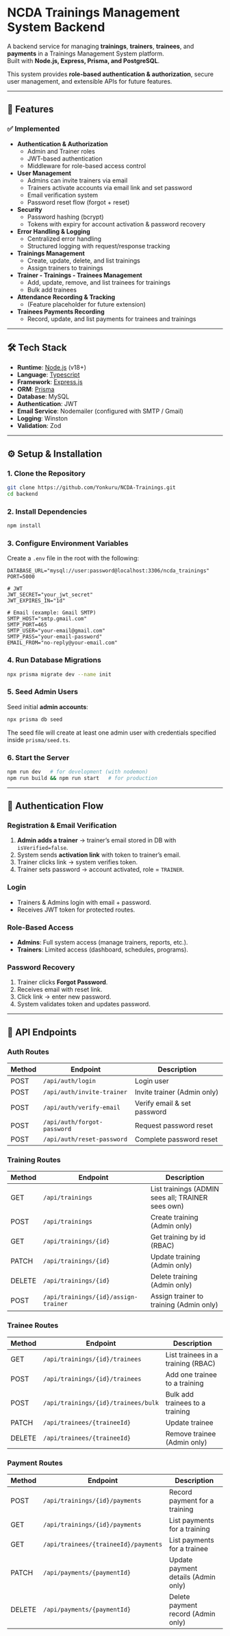 # NCDA Trainings Management System Backend

A backend service for managing **trainings**, **trainers**, **trainees**, and **payments** in a Trainings Management System platform.  
Built with **Node.js, Express, Prisma, and PostgreSQL**.

This system provides **role-based authentication & authorization**, secure user management, and extensible APIs for future features.

---

## 🚀 Features

### ✅ Implemented

* **Authentication & Authorization**
  * Admin and Trainer roles
  * JWT-based authentication
  * Middleware for role-based access control
* **User Management**
  * Admins can invite trainers via email
  * Trainers activate accounts via email link and set password
  * Email verification system
  * Password reset flow (forgot + reset)
* **Security**
  * Password hashing (bcrypt)
  * Tokens with expiry for account activation & password recovery
* **Error Handling & Logging**
  * Centralized error handling
  * Structured logging with request/response tracking
* **Trainings Management**
  * Create, update, delete, and list trainings
  * Assign trainers to trainings
* **Trainer - Trainings - Trainees Management**
  * Add, update, remove, and list trainees for trainings
  * Bulk add trainees
* **Attendance Recording & Tracking**
  * (Feature placeholder for future extension)
* **Trainees Payments Recording**
  * Record, update, and list payments for trainees and trainings

---

## 🛠️ Tech Stack

* **Runtime**: [Node.js](https://nodejs.org/) (v18+)
* **Language**: [Typescript](https://www.typescriptlang.org/)
* **Framework**: [Express.js](https://expressjs.com/)
* **ORM**: [Prisma](https://www.prisma.io/)
* **Database**: MySQL
* **Authentication**: JWT
* **Email Service**: Nodemailer (configured with SMTP / Gmail)
* **Logging**: Winston
* **Validation**: Zod

---


## ⚙️ Setup & Installation

### 1. Clone the Repository

```bash
git clone https://github.com/Yonkuru/NCDA-Trainings.git
cd backend
```

### 2. Install Dependencies

```bash
npm install
```

### 3. Configure Environment Variables

Create a `.env` file in the root with the following:

```env
DATABASE_URL="mysql://user:password@localhost:3306/ncda_trainings"
PORT=5000

# JWT
JWT_SECRET="your_jwt_secret"
JWT_EXPIRES_IN="1d"

# Email (example: Gmail SMTP)
SMTP_HOST="smtp.gmail.com"
SMTP_PORT=465
SMTP_USER="your-email@gmail.com"
SMTP_PASS="your-email-password"
EMAIL_FROM="no-reply@your-email.com"
```

### 4. Run Database Migrations

```bash
npx prisma migrate dev --name init
```

### 5. Seed Admin Users

Seed initial **admin accounts**:

```bash
npx prisma db seed
```

The seed file will create at least one admin user with credentials specified inside `prisma/seed.ts`.

### 6. Start the Server

```bash
npm run dev   # for development (with nodemon)
npm run build && npm run start   # for production
```

---

## 🔑 Authentication Flow

### Registration & Email Verification

1. **Admin adds a trainer** → trainer’s email stored in DB with `isVerified=false`.
2. System sends **activation link** with token to trainer’s email.
3. Trainer clicks link → system verifies token.
4. Trainer sets password → account activated, role = `TRAINER`.

### Login

* Trainers & Admins login with email + password.
* Receives JWT token for protected routes.

### Role-Based Access

* **Admins**: Full system access (manage trainers, reports, etc.).
* **Trainers**: Limited access (dashboard, schedules, programs).

### Password Recovery

1. Trainer clicks **Forgot Password**.
2. Receives email with reset link.
3. Click link → enter new password.
4. System validates token and updates password.

---

## 📖 API Endpoints

### Auth Routes

| Method | Endpoint                | Description                        |
|--------|-------------------------|------------------------------------|
| POST   | `/api/auth/login`       | Login user                         |
| POST   | `/api/auth/invite-trainer` | Invite trainer (Admin only)     |
| POST   | `/api/auth/verify-email`   | Verify email & set password     |
| POST   | `/api/auth/forgot-password`| Request password reset           |
| POST   | `/api/auth/reset-password` | Complete password reset          |

### Training Routes

| Method | Endpoint                        | Description                                 |
|--------|---------------------------------|---------------------------------------------|
| GET    | `/api/trainings`                | List trainings (ADMIN sees all; TRAINER sees own) |
| POST   | `/api/trainings`                | Create training (Admin only)                |
| GET    | `/api/trainings/{id}`           | Get training by id (RBAC)                   |
| PATCH  | `/api/trainings/{id}`           | Update training (Admin only)                |
| DELETE | `/api/trainings/{id}`           | Delete training (Admin only)                |
| POST   | `/api/trainings/{id}/assign-trainer` | Assign trainer to training (Admin only) |

### Trainee Routes

| Method | Endpoint                                 | Description                                 |
|--------|------------------------------------------|---------------------------------------------|
| GET    | `/api/trainings/{id}/trainees`           | List trainees in a training (RBAC)          |
| POST   | `/api/trainings/{id}/trainees`           | Add one trainee to a training               |
| POST   | `/api/trainings/{id}/trainees/bulk`      | Bulk add trainees to a training             |
| PATCH  | `/api/trainees/{traineeId}`              | Update trainee                              |
| DELETE | `/api/trainees/{traineeId}`              | Remove trainee (Admin only)                 |

### Payment Routes

| Method | Endpoint                                 | Description                                 |
|--------|------------------------------------------|---------------------------------------------|
| POST   | `/api/trainings/{id}/payments`           | Record payment for a training               |
| GET    | `/api/trainings/{id}/payments`           | List payments for a training                |
| GET    | `/api/trainees/{traineeId}/payments`     | List payments for a trainee                 |
| PATCH  | `/api/payments/{paymentId}`              | Update payment details (Admin only)         |
| DELETE | `/api/payments/{paymentId}`              | Delete payment record (Admin only)          |

